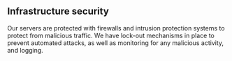 <!-- post: -->


## Infrastructure security
Our servers are protected with firewalls and intrusion protection systems to protect from malicious traffic. We have lock-out mechanisms in place to prevent automated attacks, as well as monitoring for any malicious activity, and logging.

